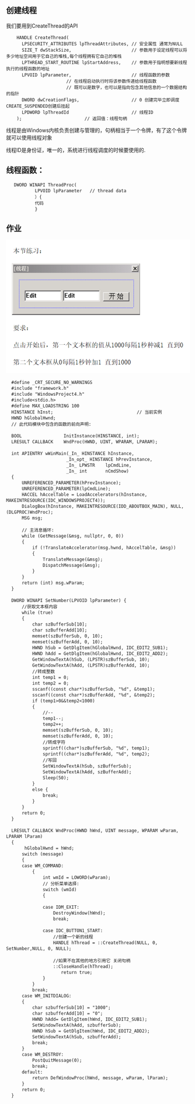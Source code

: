 创建线程
---

我们要用到CreateThread的API

        HANDLE CreateThread(				
          LPSECURITY_ATTRIBUTES lpThreadAttributes, // 安全属性 通常为NULL				
          SIZE_T dwStackSize,                       // 参数用于设定线程可以将多少地址空间用于它自己的堆栈,每个线程拥有它自己的堆栈
          LPTHREAD_START_ROUTINE lpStartAddress,    // 参数用于指明想要新线程执行的线程函数的地址				
          LPVOID lpParameter,                       // 线程函数的参数				
                           // 在线程启动执行时将该参数传递给线程函数
                           // 既可以是数字，也可以是指向包含其他信息的一个数据结构的指针
          DWORD dwCreationFlags,                    // 0 创建完毕立即调度  CREATE_SUSPENDED创建后挂起				
          LPDWORD lpThreadId                        // 线程ID 				
        );				          // 返回值：线程句柄


线程是由Windows内核负责创建与管理的，句柄相当于一个令牌，有了这个令牌就可以使用线程对象

线程ID是身份证，唯一的，系统进行线程调度的时候要使用的.

					
线程函数：				
---

       DWORD WINAPI ThreadProc(				
               LPVOID lpParameter   // thread data		
               ）{
               代码
               }		
					

作业
---

![](https://raw.githubusercontent.com/Whitebird0/tuchuang/main/QQ%E6%88%AA%E5%9B%BE20220217173002.png)

      #define _CRT_SECURE_NO_WARNINGS
      #include "framework.h"
      #include "WindowsProject4.h"
      #include<stdio.h>
      #define MAX_LOADSTRING 100
      HINSTANCE hInst;                                // 当前实例
      HWND hGlobalHwnd;
      // 此代码模块中包含的函数的前向声明:

      BOOL                InitInstance(HINSTANCE, int);
      LRESULT CALLBACK    WndProc(HWND, UINT, WPARAM, LPARAM);

      int APIENTRY wWinMain(_In_ HINSTANCE hInstance,
                           _In_opt_ HINSTANCE hPrevInstance,
                           _In_ LPWSTR    lpCmdLine,
                           _In_ int       nCmdShow)
      {
          UNREFERENCED_PARAMETER(hPrevInstance);
          UNREFERENCED_PARAMETER(lpCmdLine);
          HACCEL hAccelTable = LoadAccelerators(hInstance, MAKEINTRESOURCE(IDC_WINDOWSPROJECT4));
          DialogBox(hInstance, MAKEINTRESOURCE(IDD_ABOUTBOX_MAIN), NULL, (DLGPROC)WndProc);
          MSG msg;

          // 主消息循环:
          while (GetMessage(&msg, nullptr, 0, 0))
          {
              if (!TranslateAccelerator(msg.hwnd, hAccelTable, &msg))
              {
                  TranslateMessage(&msg);
                  DispatchMessage(&msg);
              }
          }
          return (int) msg.wParam;
      }

      DWORD WINAPI SetNumber(LPVOID lpParameter) {
          //获取文本框内容
          while (true)
          {
              char szBufferSub[10];
              char szBufferAdd[10];
              memset(szBufferSub, 0, 10);
              memset(szBufferAdd, 0, 10);
              HWND hSub = GetDlgItem(hGlobalHwnd, IDC_EDIT2_SUB1);
              HWND hAdd = GetDlgItem(hGlobalHwnd, IDC_EDIT2_ADD2);
              GetWindowTextA(hSub, (LPSTR)szBufferSub, 10);
              GetWindowTextA(hAdd, (LPSTR)szBufferAdd, 10);
              //转成整数
              int temp1 = 0;
              int temp2 = 0;
              sscanf((const char*)szBufferSub, "%d", &temp1);
              sscanf((const char*)szBufferAdd, "%d", &temp2);
              if (temp1>0&&temp2<1000)
              {
                  //--
                  temp1--;
                  temp2++;
                  memset(szBufferSub, 0, 10);
                  memset(szBufferAdd, 0, 10);
                  //转成字符
                  sprintf((char*)szBufferSub, "%d", temp1);
                  sprintf((char*)szBufferAdd, "%d", temp2);
                  //写回
                  SetWindowTextA(hSub, szBufferSub);
                  SetWindowTextA(hAdd, szBufferAdd);
                  Sleep(50);
              }
              else {
                  break;
              }    
          }
          return 0;
      }

      LRESULT CALLBACK WndProc(HWND hWnd, UINT message, WPARAM wParam, LPARAM lParam)
      {
           hGlobalHwnd = hWnd;
          switch (message)
          {
          case WM_COMMAND:
              {
                  int wmId = LOWORD(wParam);
                  // 分析菜单选择:
                  switch (wmId)
                  {

                  case IDM_EXIT:
                      DestroyWindow(hWnd);
                      break;

                  case IDC_BUTTON1_START:    
                      //创建一个新的线程				
                      HANDLE hThread = ::CreateThread(NULL, 0, SetNumber,NULL, 0, NULL);

                      //如果不在其他的地方引用它 关闭句柄				
                      ::CloseHandle(hThread);
                         return true;          
                  }
              }
              break;
          case WM_INITDIALOG:
          {
              char szbufferSub[10] = "1000";
              char szbufferAdd[10] = "0";
              HWND hAdd= GetDlgItem(hWnd, IDC_EDIT2_SUB1);
              SetWindowTextA(hAdd, szbufferSub);
              HWND hSub = GetDlgItem(hWnd, IDC_EDIT2_ADD2);
              SetWindowTextA(hSub, szbufferAdd);
              break;
          }
          case WM_DESTROY:
              PostQuitMessage(0);
              break;
          default:
              return DefWindowProc(hWnd, message, wParam, lParam);
          }
          return 0;
      }


